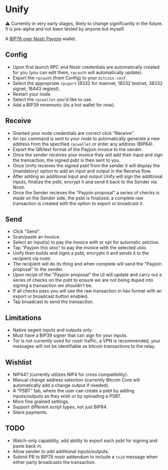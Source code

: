 # Unify

⚠️ Currently in very early stages, likely to change significantly in the future. It is pre-alpha and not been tested by anyone but myself.

A [BIP78 over Nostr Payjoin](https://github.com/Kukks/BTCPayServer.BIP78/tree/nostr/BTCPayServer.BIP78.Nostr) wallet.

## Config
- Upon first launch RPC and Nostr credentials are automatically created for you (you can edit them, `rpcauth` will automatically update).
- Export the `rpcauth` (from Config) to your `bitcoin.conf`.
- Select the appropriate `rpcport` (8332 for mainnet, 18332 testnet, 38332 signet, 18443 regtest).
- Restart your node.
- Select the `rpcwallet` you'd like to use.
- Add a BIP39 mnemonic (its a hot wallet for now).

## Receive
- Granted your node credentials are correct click "Receive".
- An rpc command is sent to your node to automatically generate a new address from the specified `rpcwallet` or enter any address (BIP84).
- Export the QR/text format of the Payjoin invoice to the sender.
- Once the sender receives your invoice they will add their input and sign the transaction, the signed psbt is then sent to you.
- Once Unify receives the signed psbt from the sender it will display the (mandatory) option to add an input and output in the Receive flow.
- After adding an additional input and output Unify will sign the additional inputs, finalize the psbt, encrypt it and send it back to the Sender via Nostr.
- Once the Sender recieves the "Payjoin proposal" a series of checks is made on the Sender side, the psbt is finalized, a complete raw transaction is created with the option to export or broadcast it.

## Send
- Click "Send".
- Scan/paste an invoice.
- Select an input(s) to pay the invoice with or opt for automatic selction.
- Tap "Payjoin this utxo" to pay the invoice with the selected utxo.
- Unify then builds and signs a psbt, encrypts it and sends it to the recipient via nostr.
- The recipient will do its thing and when complete will send the "Payjoin proposal" to the sender.
- Upon recipt of the "Payjoin proposal" the UI will update and carry out a series of checks on the psbt to ensure we are not being duped into signing a transaction we shouldn't be.
- If all checks pass you will see the raw transaction in hex format with an export or broadcast button enabled.
- Tap broadcast to send the transaction.


## Limitations
- Native segwit inputs and outputs only.
- Must have a BIP39 signer that can sign for your inputs. 
- Tor is not currently used for nostr traffic, a VPN is recommended, your messages will not be identifiable as bitcoin transactions to the relay.

## Wishlist
- NIP44? (currently utilizes NIP4 for cross compatibility).
- Manual change address selection (currently Bitcoin Core will automatically add a change output if needed).
- A "PSBT" tab, where the user can create a psbt by adding inputs/outputs as they wish or by uploading a PSBT.
- More fine grained settings.
- Support different script types, not just BIP84.
- Silent payments.


## TODO
- Watch-only capability, add ability to export each psbt for signing and paste back in.
- Allow sender to add additional inputs/outputs.
- Submit PR to BIP78 nostr addendum to include a `txid` message when either party broadcasts the transaction.







